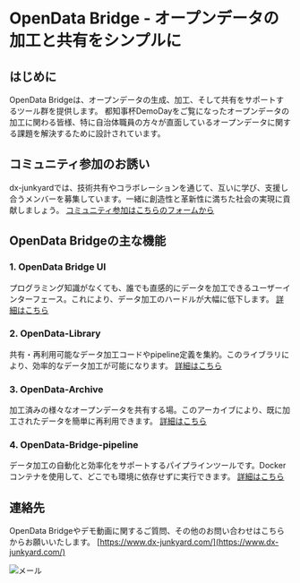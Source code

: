 # OpenData Bridge - オープンデータの加工と共有をシンプルに

## はじめに
OpenData Bridgeは、オープンデータの生成、加工、そして共有をサポートするツール群を提供します。
都知事杯DemoDayをご覧になったオープンデータの加工に関わる皆様、特に自治体職員の方々が直面しているオープンデータに関する課題を解決するために設計されています。

## コミュニティ参加のお誘い
dx-junkyardでは、技術共有やコラボレーションを通じて、互いに学び、支援し合うメンバーを募集しています。一緒に創造性と革新性に満ちた社会の実現に貢献しましょう。
[コミュニティ参加はこちらのフォームから](https://forms.gle/PVW4kYYh53SzbfdbA)

## OpenData Bridgeの主な機能

### 1. OpenData Bridge UI
プログラミング知識がなくても、誰でも直感的にデータを加工できるユーザーインターフェース。これにより、データ加工のハードルが大幅に低下します。
[詳細はこちら](https://github.com/dx-junkyard/OpenDataHackathon2023/tree/main/ODB-UI.md)

### 2. OpenData-Library
共有・再利用可能なデータ加工コードやpipeline定義を集約。このライブラリにより、効率的なデータ加工が可能になります。
[詳細はこちら](https://github.com/dx-junkyard/OpenData-Library)

### 3. OpenData-Archive
加工済みの様々なオープンデータを共有する場。このアーカイブにより、既に加工されたデータを簡単に再利用できます。
[詳細はこちら](https://github.com/dx-junkyard/OpenData-Archive)

### 4. OpenData-Bridge-pipeline
データ加工の自動化と効率化をサポートするパイプラインツールです。Dockerコンテナを使用して、どこでも環境に依存せずに実行できます。
[詳細はこちら](https://github.com/dx-junkyard/OpenData-Bridge-pipeline)


## 連絡先
OpenData Bridgeやデモ動画に関するご質問、その他のお問い合わせはこちらからお願いいたします。
[https://www.dx-junkyard.com/](https://www.dx-junkyard.com/)

![メール](em_add.png)


